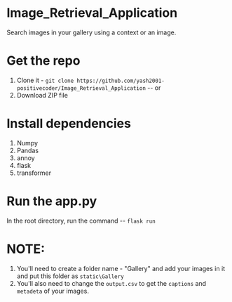 # Image_Retrieval_Application
Search images in your gallery using a context or an image.

# Get the repo
  1. Clone it - `git clone https://github.com/yash2001-positivecoder/Image_Retrieval_Application` -- or
  2. Download ZIP file

# Install dependencies
 1. Numpy
 2. Pandas
 3. annoy
 4. flask
 5. transformer

# Run the app.py
In the root directory, run the command -- `flask run`

# NOTE:
1. You'll need to create a folder name - "Gallery" and add your images in it and put this folder as `static\Gallery`
2. You'll also need to change the `output.csv` to get the `captions` and `metadeta` of your images.
